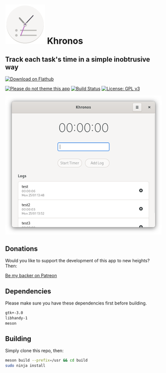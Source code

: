 # ![icon](data/icon.png) Khronos

## Track each task's time in a simple inobtrusive way

<a href='https://flathub.org/apps/details/io.github.lainsce.Khronos'><img width='240' alt='Download on Flathub' src='https://flathub.org/assets/badges/flathub-badge-en.png'/></a>

[![Please do not theme this app](https://stopthemingmy.app/badge.svg)](https://stopthemingmy.app)
[![Build Status](https://travis-ci.org/lainsce/khronos.svg?branch=master)](https://travis-ci.org/lainsce/khronos)
[![License: GPL v3](https://img.shields.io/badge/License-GPL%20v3-blue.svg)](http://www.gnu.org/licenses/gpl-3.0)

![Screenshot](data/shot.png)

## Donations

Would you like to support the development of this app to new heights? Then:

[Be my backer on Patreon](https://www.patreon.com/lainsce)

## Dependencies

Please make sure you have these dependencies first before building.

```bash
gtk+-3.0
libhandy-1
meson
```

## Building

Simply clone this repo, then:

```bash
meson build --prefix=/usr && cd build
sudo ninja install
```
